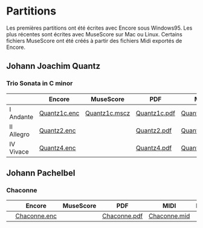 # Partitions

Les premières partitions ont été écrites avec Encore sous Windows95. Les plus récentes sont écrites avec MuseScore sur Mac ou Linux.
Certains fichiers MuseScore ont été créés à partir des fichiers Midi exportés de Encore.

## Johann Joachim Quantz

### Trio Sonata in C minor

|   |Encore|MuseScore|PDF|MIDI|MP3|
|---|------|---------|---|----|---|
|I Andante|[Quantz1c.enc](scores/Quantz/QUANTZ1C.ENC)|[Quantz1c.mscz](scores/Quantz/QUANTZ1C.mscz)|[Quantz1c.pdf](scores/Quantz/QUANTZ1C.PDF)|[Quantz1c.mid](scores/Quantz/QUANTZ1C.MID)|[Quantz1c.mp3](scores/Quantz/QUANTZ1.MP3)|
|II Allegro|[Quantz2.enc](scores/Quantz/QUANTZ2.ENC)||[Quantz2.pdf](scores/Quantz/QUANTZ2.PDF)|[Quantz2.mid](scores/Quantz/QUANTZ2.MID)|[Quantz2.mp3](scores/Quantz/QUANTZ2.MP3)|
|IV Vivace|[Quantz4.enc](scores/Quantz/QUANTZ4.ENC)||[Quantz4.pdf](scores/Quantz/QUANTZ4.PDF)|[Quantz4.mid](scores/Quantz/QUANTZ4.MID)||

## Johann Pachelbel
### Chaconne
|   |Encore|MuseScore|PDF|MIDI|MP3|
|---|------|---------|---|----|---|
||[Chaconne.enc](scores/Pachelbel/CHACONNE.ENC)||[Chaconne.pdf](scores/Pachelbel/CHACONNE.PDF)|[Chaconne.mid](scores/Pachelbel/CHACONNE.MID)||